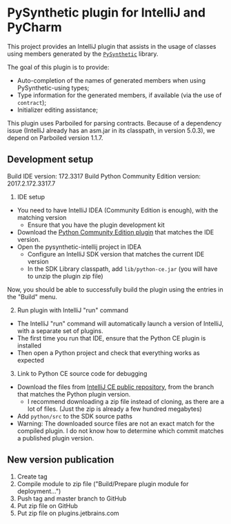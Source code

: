 # PySynthetic plugin for IntelliJ and PyCharm

This project provides an IntelliJ plugin that assists in the usage of classes using members generated by the
[`PySynthetic`](https://pypi.python.org/pypi/pysynthetic) library.

The goal of this plugin is to provide:

 * Auto-completion of the names of generated members when using PySynthetic-using types;
 * Type information for the generated members, if available (via the use of `contract`);
 * Initializer editing assistance;

This plugin uses Parboiled for parsing contracts. Because of a dependency issue
(IntelliJ already has an asm.jar in its classpath, in version 5.0.3), we depend
on Parboiled version 1.1.7.

## Development setup

Build IDE version: 172.3317
Build Python Community Edition version: 2017.2.172.3317.7

 1. IDE setup

   * You need to have IntelliJ IDEA (Community Edition is enough), with the matching version
     * Ensure that you have the plugin development kit
   * Download the [Python Community Edition plugin](https://plugins.jetbrains.com/plugin/7322-python-community-edition)
     that matches the IDE version.
   * Open the pysynthetic-intellij project in IDEA
     * Configure an IntelliJ SDK version that matches the current IDE version
     * In the SDK Library classpath, add `lib/python-ce.jar` (you will have to unzip the plugin zip file)

   Now, you should be able to successfully build the plugin using the entries in the "Build" menu.

 2. Run plugin with IntelliJ "run" command

   * The IntelliJ "run" command will automatically launch a version of IntelliJ, with a separate set of plugins.
   * The first time you run that IDE, ensure that the Python CE plugin is installed
   * Then open a Python project and check that everything works as expected

 3. Link to Python CE source code for debugging

   * Download the files from [IntelliJ CE public repository](https://github.com/JetBrains/intellij-community/),
     from the branch that matches the Python plugin version.
     * I recommend downloading a zip file instead of cloning, as there are a lot of files. (Just the zip is already a
       few hundred megabytes)
   * Add `python/src` to the SDK source paths
   * Warning: The downloaded source files are not an exact match for the compiled plugin. I do not know how to determine
     which commit matches a published plugin version.

## New version publication

 1. Create tag
 2. Compile module to zip file ("Build/Prepare plugin module for deployment...")
 3. Push tag and master branch to GitHub
 4. Put zip file on GitHub
 5. Put zip file on plugins.jetbrains.com

